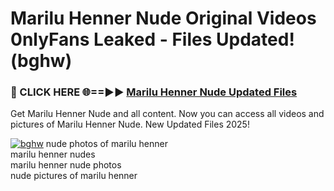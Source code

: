 # Marilu Henner Nude Original Videos 0nlyFans Leaked - Files Updated! (bghw)

<h3>🔴 CLICK HERE 🌐==►► <a href="https://tinyurl.com/4mcuefdz" rel="nofollow">Marilu Henner Nude Updated Files</a></h3>

Get Marilu Henner Nude and all content. Now you can access all videos and pictures of Marilu Henner Nude. New Updated Files 2025!

[![bghw](https://i.imgur.com/StAQSOY.gif)](https://tinyurl.com/4mcuefdz)
nude photos of marilu henner<br>
marilu henner nudes<br>
marilu henner nude photos<br>
nude pictures of marilu henner